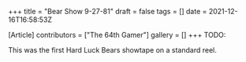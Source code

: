 +++
title = "Bear Show 9-27-81"
draft = false
tags = []
date = 2021-12-16T16:58:53Z

[Article]
contributors = ["The 64th Gamer"]
gallery = []
+++
TODO:

This was the first Hard Luck Bears showtape on a standard reel.